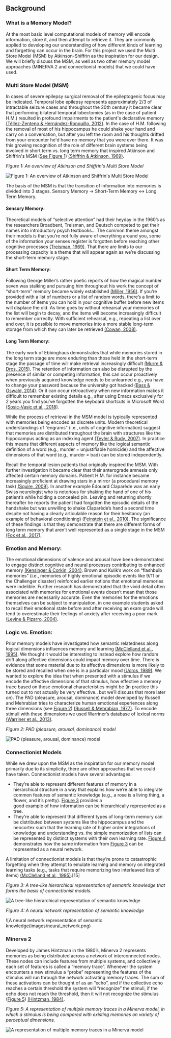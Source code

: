 ## Background

### What is a Memory Model?

At the most basic level computational models of memory will encode
information, store it, and then attempt to retrieve it. They are 
commonly applied to developing our understanding of how different 
kinds of learning and forgetting can occur in the brain. For this 
project we used the Multi Store Model (MSM) by Atkinson-Shiffrin 
as the inspiration for our design. We will briefly discuss the 
MSM, as well as two other memory model approaches (MINERVA 2 and 
connectionist models) that we could have used. 


### Multi Store Model (MSM)

In cases of severe epilepsy surgical removal of the epileptogenic 
focus may be indicated. Temporal lobe epilepsy represents 
approximately 2/3 of intractable seizure cases and throughout 
the 20th century it became clear that performing bilateral 
temporal lobectomies (as in the case of patient H.M.) resulted 
in profound impairments to the patient's declarative memory [(Téllez-Zenteno & Hernández-Ronquillo, 2012)](#téllez-zenteno-2012). 
In the case of H.M. following the removal of most of his 
hippocampus he could shake your hand and carry on a conversation, 
but after you left the room and his thoughts drifted from your 
encounter he'd have no memory that you were ever there. It was 
this growing recognition of the role of different brain systems 
being involved in short term vs. long term memory that inspired 
Atkinson and Shiffrin's MSM ([See Figure 1](#figure-1)) [(Shiffrin & Atkinson, 1969)](#shiffrin-atkinson-1969).  

<a id="figure-1"></a>_Figure 1: An overview of Atkinson and Shiffrin's Multi Store Model_

![Figure 1: An overview of Atkinson and Shiffrin's Multi Store Model](images/Information_Processing_Model_-_Atkinson_%26_Shiffrin.jpg)

The basis of the MSM is that the transition of information into memories 
is divided into 3 stages. Sensory Memory -> Short-Term Memory <-> 
Long Term Memory. 


#### Sensory Memory:

Theoretical models of “selective attention” had their heyday in the 
1960’s as the researchers Broadbent, Treisman, and Deutsch competed 
to get their names into introductory psych textbooks… The common theme 
amongst their models is that you’re not fully aware of everything 
around you, some of the information your senses register is forgotten 
before reaching other cognitive processes [(Treisman, 1969)](#treisman-1969). That there are limits to
our processing capacity is a theme that will appear again as we’re 
discussing the short-term memory stage. 


#### Short Term Memory: 

Following George Miller’s rather poetic reports of how the magical 
number seven was stalking and pursuing him throughout his work the 
concept of “short-term” memory became widely established [(Miller, 1956)](#miller-1956). If you’re
provided with a list of numbers or a list of random words, there’s a 
limit to the number of items you can hold in your cognitive buffer 
before new items will displace the old. As time goes by without 
rehearsal your memories of the list will begin to decay, and the 
items will become increasingly difficult to remember correctly. 
With sufficient rehearsal, e.g., repeating a list over and over, it is
possible to move memories into a more stable long-term storage from 
which they can later be retrieved [(Cowan, 2008)](#cowan-2008).

#### Long Term Memory:

The early work of Ebbinghaus demonstrates that while memories stored 
in the long term stage are more enduring than those held in the 
short-term stage the passage of time will make retrieval increasingly 
difficult [(Murre & Dros, 2015)](#murre-dros-2015). 
The retention of information can also be disrupted by 
the presence of similar or competing information, this can occur 
proactively when previously acquired knowledge needs to be unlearned 
e.g., you have to change your password because the university got 
hacked [(Bass & Oswald, 2014)](#bass-oswald-2014). Or it can occur retroactively when new information makes 
it difficult to remember existing details e.g., after using Emacs 
exclusively for 2 years you find you’ve forgotten the keyboard 
shortcuts in Microsoft Word [(Sosic-Vasic et al., 2018)](#sosic-vasic-et-al-2018).

While the process of retrieval in the MSM model is typically 
represented with memories being encoded as discrete units. 
Modern theoretical understandings of “engrams” (i.e., units of 
cognitive information) suggest that memories are distributed 
throughout the brain with structures like the hippocampus acting 
as an indexing agent [(Teyler & Rudy, 2007)](#teyler-rudy-2007). In practice this means that different 
aspects of memory like the logical semantic definition of a word 
(e.g., murder = unjustifiable homicide) and the affective dimensions
of that word (e.g., murder = bad) can be stored independently. 

Recall the temporal lesion patients that originally inspired the MSM.
With further investigation it became clear that their anterograde 
amnesia only affected certain memory domains. Patient H.M. for 
instance became increasingly proficient at drawing stars in a mirror
(a procedural memory task) [(Squire, 2009)](#squire-2009).
In another example Édouard Claparède 
was an early Swiss neurologist who is notorious for shaking the hand
of one of his patient’s while holding a concealed pin. 
Leaving and returning shortly thereafter he reports the patient had 
forgotten the episodic details of the handshake but was unwilling to 
shake Claparède’s hand a second time despite not having a clearly
articulable reason for their hesitancy (an example of behavioral 
conditioning) [(Feinstein et al., 2010)](#feinstein-et-al-2010).
The significance of these findings is that they 
demonstrate that there are different forms of long term memory 
that aren’t well represented as a single stage in the MSM [(Fox et al., 2017)](#fox-et-al-2017).

### Emotion and Memory:

The emotional dimensions of valence and arousal have been 
demonstrated to engage distinct cognitive and neural processes 
contributing to enhanced memory [(Kensinger & Corkin, 2004)](#kensinger-corkin-2004). Brown and Kulik’s work on 
“flashbulb memories” (i.e., memories of highly emotional episodic 
events like 9/11 or the Challenger disaster) reinforced earlier 
notions that emotional memories were indelible. Further research 
has demonstrated that the vivid detail often associated with 
memories for emotional events doesn’t mean that those memories 
are necessarily accurate. Even the memories for the emotions 
themselves can be subject to manipulation, in one example students 
asked to recall their emotional state before and after receiving an 
exam grade will tend to overestimate their feelings of anxiety after 
receiving a poor mark [(Levine & Pizarro, 2004)](#levine-pizarro-2004). 

### Logic vs. Emotion:

Prior memory models have investigated how semantic relatedness along 
logical dimensions influences memory and learning [(McClelland et al., 1995)](#mcclelland-et-al-1995).
We thought it would be interesting to instead explore how random 
drift along affective dimensions could impact memory over time. 
There is evidence that some material due to its affective dimensions 
is more likely to be stored and recalled when one is in a particular 
mood [(Ucros, 1989)](#ucros-1989). We wanted to explore the idea that 
when presented with a 
stimulus if we encode the affective dimensions of that stimulus, how 
effective a memory trace based on those emotional characteristics 
might be (in practice this turned out to not actually be very 
effective.. but we’ll discuss that more later on). The PAD (pleasure,
arousal, dominance) model developed by Russell and Mehrabian tries 
to characterize human emotional experiences along three dimensions 
(see [Figure 2](#figure-2)) [(Russell & Mehrabian, 1977)](#russell-mehrabian-1977).
To encode stimuli with these dimensions we used 
Warriner’s database of lexical norms [(Warriner et al., 2013)](#warriner-et-al-2013).

<a id="figure-2"></a>_Figure 2: PAD (pleasure, arousal, dominance) model_

![PAD (pleasure, arousal, dominance) model](images/avd.png)

### Connectionist Models

While we drew upon the MSM as the inspiration for our memory model 
primarily due to its simplicity, there are other approaches that 
we could have taken. Connectionist models have several advantages:

 - They’re able to represent different features of memory in a  
   hierarchical structure in a way that explains how we’re able to 
   integrate common features of semantic knowledge (e.g., a rose is 
   a living thing, a flower, and it’s pretty). [Figure 3](#figure-3) provides a  
   good example of how information can be 
   hierarchically represented as a tree.
 - They’re able to represent that different types of long-term memory 
   can be distributed between systems like the hippocampus and the  
   neocortex such that the learning rate of higher order integrations
   of knowledge and understanding vs. the simple memorization of 
   lists can be represented by distinct systems with their own 
   learning rate. [Figure 4](#figure-4) demonstrates how the same information from
   [Figure 3](#figure-3) can be represented as a neural network.  

A limitation of connectionist models is that they’re prone to 
catastrophic forgetting when they attempt to emulate learning and 
memory on integrated learning tasks (e.g., tasks that require 
memorizing two interleaved lists of items) [(McClelland et al., 1995)](#mcclelland-et-al-1995).[15]

<a id="figure-3"></a>_Figure 3: A tree-like hierarchical representation of semantic knowledge that forms the basis of connectionist models._ 

![A tree-like hierarchical representation of semantic knowledge](images/semantic_tree.png)

<a id="figure-4"></a>_Figure 4: A neural network representation of semantic knowledge_

![A neural network representation of semantic knowledge(images/neural_network.png) 


### Minerva 2
Developed by James Hintzman in the 1980’s, Minerva 2 represents 
memories as being distributed across a network of interconnected 
nodes. These nodes can include features from multiple systems, and 
collectively each set of features is called a “memory trace”. 
Whenever the system encounters a new stimulus a “probe” representing 
the features of the stimulus will run through the network activating 
memory traces. The sum of these activations can be thought of as an 
“echo”, and if the collective echo reaches a certain threshold the 
system will “recognize” the stimuli, if the echo does not reach the 
threshold, then it will not recognize the stimulus ([Figure 5](#figure-5)) [(Hintzman, 1984)](#hintzman-1984).

<a id="figure-5"></a>_Figure 5: A representation of multiple memory traces in a Minerva model, in which a stimulus is being compared with existing memories on variety of perceptual dimensions._

![A representation of multiple memory traces in a Minerva model](images/Minerva.png)
